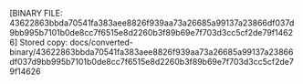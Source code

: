 [BINARY FILE: 43622863bbda70541fa383aee8826f939aa73a26685a99137a23866df037d9bb995b7101b0de8cc7f6515e8d2260b3f89b69e7f703d3cc5cf2de79f14626]
Stored copy: docs/converted-binary/43622863bbda70541fa383aee8826f939aa73a26685a99137a23866df037d9bb995b7101b0de8cc7f6515e8d2260b3f89b69e7f703d3cc5cf2de79f14626
